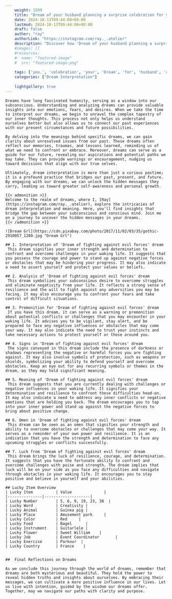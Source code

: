 ```yaml
---
    weight: 1599
    title: "Dream of your husband planning a surprise celebration for you."  # Assuming 'title' column exists
    date: 2024-10-13T09:44:00+08:00
    lastmod: 2024-10-13T09:44:00+08:00
    draft: false
    author: "ray"
    authorLink: "https://instagram.com/ray._.atelier"
    description: "Discover how 'Dream of your husband planning a surprise celebration for you.' can interpret your future and uncover its significant meanings in your life."
    #images: []
    #resources:
    #- name: "featured-image"
    #  src: "featured-image.png"
    
    tags: ['you.', 'celebration', 'your', 'Dream', 'for', 'husband', 'a', 'surprise', 'planning', 'of']
    categories: ["Dream Interpretation"]
    
    lightgallery: true
---
```

    
    Dreams have long fascinated humanity, serving as a window into our subconscious. Understanding and analyzing dreams can provide valuable insights into our emotions, fears, and desires. When we take the time to interpret our dreams, we begin to unravel the complex tapestry of our inner thoughts. This process not only helps us understand ourselves better but also allows us to connect our past experiences with our present circumstances and future possibilities.
    
    By delving into the meanings behind specific dreams, we can gain clarity about unresolved issues from our past. These dreams often reflect our memories, traumas, and lessons learned, reminding us of what we need to confront or embrace. Moreover, dreams can serve as a guide for our future, revealing our aspirations and potential paths we may take. They can provide warnings or encouragement, nudging us toward decisions that align with our true selves.
    
    Ultimately, dream interpretation is more than just a curious pastime; it is a profound practice that bridges our past, present, and future. By engaging with our dreams, we can unlock the hidden messages they carry, leading us toward greater self-awareness and personal growth.
    
    {{< admonition >}}
    Welcome to the realm of dreams, where I, [Ray](https://instagram.com/ray._.atelier), explore the intricacies of dream interpretation and meaning. Here, you’ll find insights that bridge the gap between your subconscious and conscious mind. Join me on a journey to uncover the hidden messages in your dreams.
    {{< /admonition >}}
    
    ![Dream Grl](https://cdn.pixabay.com/photo/2017/11/02/03/35/gothic-2910057_1280.jpg "Dream Grl")
    
    ## 1. Interpretation of 'Dream of fighting against evil forces' dream
     This dream signifies your inner strength and determination to confront and overcome challenges in your waking life. It suggests that you possess the courage and power to stand up against negative forces or obstacles that may be hindering your progress. It may also indicate a need to assert yourself and protect your values or beliefs.
    
    ## 2. Analysis of 'Dream of fighting against evil forces' dream
     This dream symbolizes your subconscious desire to overcome struggles and eliminate negativity from your life. It reflects a strong sense of resilience and the will to fight against any adversities you may be facing. It may also encourage you to confront your fears and take control of difficult situations.
    
    ## 3. Premonition for 'Dream of fighting against evil forces' dream
     If you have this dream, it can serve as a warning or premonition about potential conflicts or challenges that you may encounter in your waking life. It advises you to be vigilant, stay alert, and be prepared to face any negative influences or obstacles that may come your way. It may also indicate the need to trust your instincts and take necessary actions to protect yourself or those around you.
    
    ## 4. Signs in 'Dream of fighting against evil forces' dream
     The signs conveyed in this dream include the presence of darkness or shadows representing the negative or harmful forces you are fighting against. It may also involve symbols of protection, such as weapons or shields, symbolizing your ability to defend yourself and overcome obstacles. Keep an eye out for any recurring symbols or themes in the dream, as they may hold significant meaning.
    
    ## 5. Meaning of 'Dream of fighting against evil forces' dream
     This dream suggests that you are currently dealing with challenges or negative influences in your waking life. It signifies your determination and resilience to confront these difficulties head-on. It may also indicate a need to address any inner conflicts or negative emotions that are holding you back. The dream encourages you to tap into your inner power and stand up against the negative forces to bring about positive change.
    
    ## 6. Omen in 'Dream of fighting against evil forces' dream
     This dream can be seen as an omen that signifies your strength and ability to overcome obstacles or challenges that may come your way. It serves as a reminder of your own power and resilience. It is an indication that you have the strength and determination to face any upcoming struggles or conflicts successfully.
    
    ## 7. Luck from 'Dream of fighting against evil forces' dream
     This dream brings the luck of resilience, courage, and determination. It suggests that you have the fortunate ability to confront and overcome challenges with poise and strength. The dream implies that luck will be on your side as you face any difficulties and navigate through obstacles in your waking life. It encourages you to stay positive and believe in yourself and your abilities.
    
    ## Lucky Item Overview
    | Lucky Item          | Value              |
    |---------------|--------------------|
    | Lucky Number        | 5, 6, 9, 19, 23, 38  |
    | Lucky Word          | Creativity |
    | Lucky Animal        | Guinea pig |
    | Lucky Place         | Amusement park     |
    | Lucky Color         | Red     |
    | Lucky Food          | Bagel      |
    | Lucky Instrument    | Guitarlele |
    | Lucky Flower        | Sweet William    |
    | Lucky Job           | Event Coordinator       |
    | Lucky Exercise      | Parkour  |
    | Lucky Country       | France    |
    
    
    ##  Final Reflections on Dreams
    
    As we conclude this journey through the world of dreams, remember that dreams are both mysterious and beautiful. They hold the power to reveal hidden truths and insights about ourselves. By embracing their messages, we can cultivate a more positive influence in our lives. Let us live with intention, guided by the wisdom our dreams offer. Together, may we navigate our paths with clarity and purpose.
    